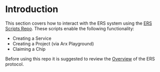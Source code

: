 # Introduction
This section covers how to interact with the ERS system using the [ERS Scripts Repo](https://github.com/arx-research/ers-scripts). These scripts enable the following functionality:
- Creating a Service
- Creating a Project (via Arx Playground)
- Claiming a Chip

Before using this repo it is suggested to review the [Overview](../overview/intro.md) of the ERS protocol.

